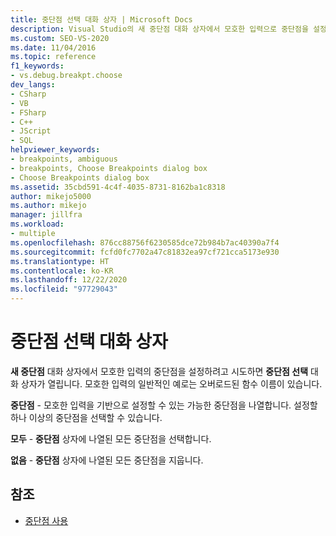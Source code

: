 ```yaml
---
title: 중단점 선택 대화 상자 | Microsoft Docs
description: Visual Studio의 새 중단점 대화 상자에서 모호한 입력으로 중단점을 설정하려고 시도하면 열리는 중단점 선택 대화 상자에 대해 알아봅니다.
ms.custom: SEO-VS-2020
ms.date: 11/04/2016
ms.topic: reference
f1_keywords:
- vs.debug.breakpt.choose
dev_langs:
- CSharp
- VB
- FSharp
- C++
- JScript
- SQL
helpviewer_keywords:
- breakpoints, ambiguous
- breakpoints, Choose Breakpoints dialog box
- Choose Breakpoints dialog box
ms.assetid: 35cbd591-4c4f-4035-8731-8162ba1c8318
author: mikejo5000
ms.author: mikejo
manager: jillfra
ms.workload:
- multiple
ms.openlocfilehash: 876cc88756f6230585dce72b984b7ac40390a7f4
ms.sourcegitcommit: fcfd0fc7702a47c81832ea97cf721cca5173e930
ms.translationtype: HT
ms.contentlocale: ko-KR
ms.lasthandoff: 12/22/2020
ms.locfileid: "97729043"
---
```

# <a name="choose-breakpoints-dialog-box"></a>중단점 선택 대화 상자
**새 중단점** 대화 상자에서 모호한 입력의 중단점을 설정하려고 시도하면 **중단점 선택** 대화 상자가 열립니다. 모호한 입력의 일반적인 예로는 오버로드된 함수 이름이 있습니다.

 **중단점** - 모호한 입력을 기반으로 설정할 수 있는 가능한 중단점을 나열합니다. 설정할 하나 이상의 중단점을 선택할 수 있습니다.

 **모두** - **중단점** 상자에 나열된 모든 중단점을 선택합니다.

 **없음** - **중단점** 상자에 나열된 모든 중단점을 지웁니다.

## <a name="see-also"></a>참조

- [중단점 사용](../debugger/using-breakpoints.md)